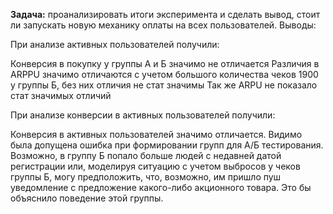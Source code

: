 <b>Задача:</b> проанализировать итоги эксперимента и сделать вывод, стоит ли запускать новую механику оплаты на всех пользователей.
Выводы:

При анализе активных пользователей получили:

Конверсия в покупку у группы А и Б значимо не отличается Различия в ARPPU значимо отличаются с учетом большого количества чеков 1900 у группы Б, без них отличия не стат значимы Так же ARPU не показало стат значимых отличий

При анализе конверсии в активных пользователей получили:

Конверсия в активных пользователей значимо отличается. Видимо была допущена ошибка при формировании групп для А/Б тестирования. Возможно, в группу Б попало больше людей с недавней датой регистрации или, моделируя ситуацию с учетом выбросов у чеков группы Б, могу предположить, что, возможно, им пришло пуш уведомление с предложение какого-либо акционного товара. Это бы объяснило поведение этой группы.




